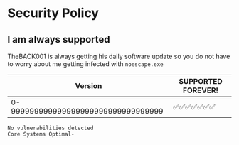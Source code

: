 # Security Policy

## I am always supported

TheBACK001 is always getting his daily software update so you do not have to worry about me getting infected with `noescape.exe`

| Version                              | SUPPORTED FOREVER! |
| ------------------------------------ | ------------------ |
| 0-999999999999999999999999999999999  | :white_check_mark::white_check_mark::white_check_mark::white_check_mark::white_check_mark::white_check_mark::white_check_mark: |
```
No vulnerabilities detected
Core Systems Optimal-
```
